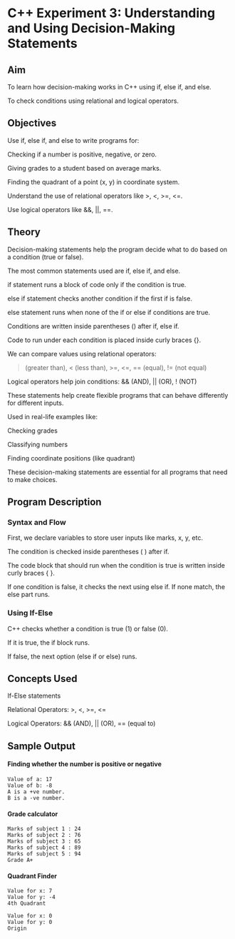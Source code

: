 # C++ Experiment 3: Understanding and Using Decision-Making Statements

## Aim
To learn how decision-making works in C++ using if, else if, and else.

To check conditions using relational and logical operators.

## Objectives
Use if, else if, and else to write programs for:

  Checking if a number is positive, negative, or zero.

  Giving grades to a student based on average marks.

  Finding the quadrant of a point (x, y) in coordinate system.

Understand the use of relational operators like >, <, >=, <=.

Use logical operators like &&, ||, ==.

## Theory
Decision-making statements help the program decide what to do based on a condition (true or false).

The most common statements used are if, else if, and else.

if statement runs a block of code only if the condition is true.

else if statement checks another condition if the first if is false.

else statement runs when none of the if or else if conditions are true.

Conditions are written inside parentheses () after if, else if.

Code to run under each condition is placed inside curly braces {}.

We can compare values using relational operators:
 > (greater than), < (less than), >=, <=, == (equal), != (not equal)

Logical operators help join conditions:
&& (AND), || (OR), ! (NOT)

These statements help create flexible programs that can behave differently for different inputs.

Used in real-life examples like:

Checking grades

Classifying numbers

Finding coordinate positions (like quadrant)

These decision-making statements are essential for all programs that need to make choices.

## Program Description
### Syntax and Flow
First, we declare variables to store user inputs like marks, x, y, etc.

The condition is checked inside parentheses ( ) after if.

The code block that should run when the condition is true is written inside curly braces { }.

If one condition is false, it checks the next using else if. If none match, the else part runs.

### Using If-Else
C++ checks whether a condition is true (1) or false (0).

If it is true, the if block runs.

If false, the next option (else if or else) runs.

## Concepts Used
If-Else statements

Relational Operators: >, <, >=, <=

Logical Operators: && (AND), || (OR), == (equal to) 

## Sample Output

#### Finding whether the number is positive or negative
```
Value of a: 17
Value of b: -8
A is a +ve number.
B is a -ve number.
```
#### Grade calculator 
```
Marks of subject 1 : 24
Marks of subject 2 : 76
Marks of subject 3 : 65
Marks of subject 4 : 89
Marks of subject 5 : 94
Grade A+
```
#### Quadrant Finder
```
Value for x: 7
Value for y: -4
4th Quadrant
```
```
Value for x: 0
Value for y: 0
Origin
```
